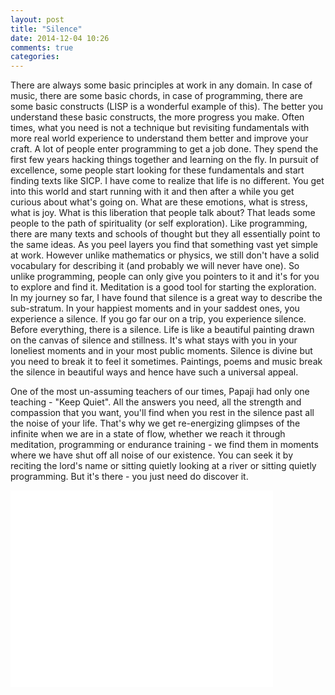 ```yaml
---
layout: post
title: "Silence"
date: 2014-12-04 10:26
comments: true
categories: 
---
```


There are always some basic principles at work in any domain. In case of music, there are some basic chords, in case of programming, there are some basic constructs (LISP is a wonderful example of this). The better you understand these basic constructs, the more progress you make. Often times, what you need is not a technique but revisiting fundamentals with more real world experience to understand them better and improve your craft. A lot of people enter programming to get a job done. They spend the first few years hacking things together and learning on the fly. In pursuit of excellence, some people start looking for these fundamentals and start finding texts like SICP. I have come to realize that life is no different. You get into this world and start running with it and then after a while you get curious about what's going on. What are these emotions, what is stress, what is joy. What is this liberation that people talk about? That leads some people to the path of spirituality (or self exploration). Like programming, there are many texts and schools of thought but they all essentially point to the same ideas. As you peel layers you find that something vast yet simple at work. However unlike mathematics or physics, we still don't have a solid vocabulary for describing it (and probably we will never have one). So unlike programming, people can only give you pointers to it and it's for you to explore and find it. Meditation is a good tool for starting the exploration. In my journey so far, I have found that silence is a great way to describe the sub-stratum. In your happiest moments and in your saddest ones, you experience a silence. If you go far our on a trip, you experience silence. Before everything, there is a silence. Life is like a beautiful painting drawn on the canvas of silence and stillness. It's what stays with you in your loneliest moments and in your most public moments. Silence is divine but you need to break it to feel it sometimes. Paintings, poems and music break the silence in beautiful ways and hence have such a universal appeal. 

One of the most un-assuming teachers of our times, Papaji had only one teaching - "Keep Quiet". All the answers you need, all the strength and compassion that you want, you'll find when you rest in the silence past all the noise of your life. That's why we get re-energizing glimpses of the infinite when we are in a state of flow, whether we reach it through meditation, programming or endurance training - we find them in moments where we have shut off all noise of our existence. You can seek it by reciting the lord's name or sitting quietly looking at a river or sitting quietly programming. But it's there - you just need do discover it.

<iframe width="420" height="315" src="//www.youtube.com/embed/lMC1RLma7tw" frameborder="0" allowfullscreen></iframe>
